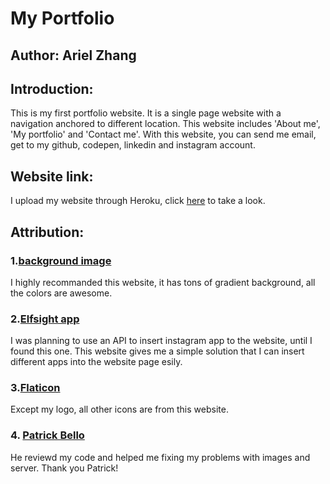 # My Portfolio
## Author: Ariel Zhang
## Introduction:
This is my first portfolio website. It is a single page website with a navigation anchored to different location. This website includes 'About me', 'My portfolio' and 'Contact me'. With this website, you can send me email, get to my github, codepen, linkedin and instagram account. 
## Website link:
I upload my website through Heroku, click [here](https://ariel-portfolio-yeah.herokuapp.com/) to take a look.
## Attribution:
### 1.[background image](http://color.oulu.me/deta3.html)<br>
I highly recommanded this website, it has tons of gradient background, all the colors are awesome.<br>
### 2.[Elfsight app](https://apps.elfsight.com/panel/applications/)<br>
I was planning to use an API to insert instagram app to the website, until I found this one. This website gives me a simple solution that I can insert different apps into the website page esily.<br>
### 3.[Flaticon](https://www.flaticon.com/)<br>
Except my logo, all other icons are from this website.<br>
### 4. [Patrick Bello](https://github.com/mayorbcode)<br>
He reviewd my code and helped me fixing my problems with images and server. Thank you Patrick!